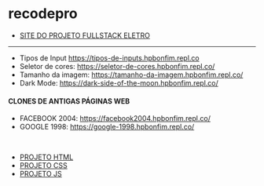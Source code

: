 # recodepro
* [SITE DO PROJETO FULLSTACK ELETRO](https://hpbonfim.github.io/fullstack-eletro/index.html)
<hr>

* Tipos de Input https://tipos-de-inputs.hpbonfim.repl.co
* Seletor de cores: https://seletor-de-cores.hpbonfim.repl.co/
* Tamanho da imagem: https://tamanho-da-imagem.hpbonfim.repl.co/
* Dark Mode: https://dark-side-of-the-moon.hpbonfim.repl.co/

#### CLONES DE ANTIGAS PÁGINAS WEB
* FACEBOOK 2004: https://facebook2004.hpbonfim.repl.co/
* GOOGLE 1998: https://google-1998.hpbonfim.repl.co/
<br>

* [PROJETO HTML](/PROJETOS/PROJETOHTML)
* [PROJETO CSS](/PROJETOS/PROJETOCSS)
* [PROJETO JS](https://github.com/hpbonfim/fullstack-eletro)
